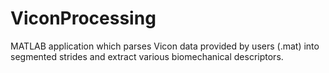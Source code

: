 # ViconProcessing
MATLAB application which parses Vicon data provided by users (.mat) into segmented strides and extract various biomechanical descriptors.
